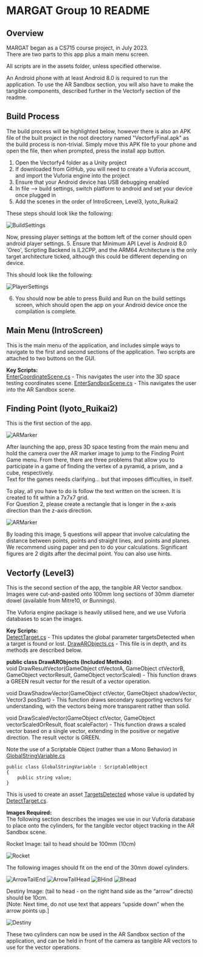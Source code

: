 # MARGAT Group 10 README
## Overview

MARGAT began as a CS715 course project, in July 2023.<br/>
There are two parts to this app plus a main menu screen.

All scripts are in the assets folder, unless specified otherwise.

An Android phone with at least Android 8.0 is required to run the application. To use the AR Sandbox section, you will also have to make the tangible components, described further in the Vectorfy section of the readme.

## Build Process
The build process will be highlighted below, however there is also an APK file of the built project in the root directory named "VectorfyFinal.apk" as the build process is non-trivial. Simply move this APK file to your phone and open the file, then when prompted, press the install app button.


1. Open the Vectorfy4 folder as a Unity project
2. If downloaded from GitHub, you will need to create a Vuforia account, and import the Vuforia engine into the project
2. Ensure that your Android device has USB debugging enabled
3. In file --> build settings, switch platform to android and set your device once plugged in
4. Add the scenes in the order of IntroScreen, Level3, Iyoto_Ruikai2

These steps should look like the following:

![BuildSettings](/ReadmePictures/BuildSettings.png)

Now, pressing player settings at the bottom left of the corner should open android player settings.
5. Ensure that Minimum API Level is Android 8.0 'Oreo', Scripting Backend is IL2CPP, and the ARM64 Architecture is the only target architecture ticked, although this could be different depending on device.

This should look like the following:

![PlayerSettings](/ReadmePictures/PlayerSettings.png)

6. You should now be able to press Build and Run on the build settings screen, which should open the app on your Android device once the compilation is complete.

## Main Menu (IntroScreen)
This is the main menu of the application, and includes simple ways to navigate to the first and second sections of the application. Two scripts are attached to two buttons on the GUI.

**Key Scripts:** <br/>
[EnterCoordinateScene.cs](/Vectorfy4/Assets/EnterCoordinateScene.cs) - This navigates the user into the 3D space testing coordinates scene.
[EnterSandboxScene.cs](/Vectorfy4/Assets/EnterSandboxScene.cs) - This navigates the user into the AR Sandbox scene.

## Finding Point (Iyoto_Ruikai2)
This is the first section of the app.

![ARMarker](/ReadmePictures/ARMarker.png)

After launching the app, press 3D space testing from the main menu and hold the camera over the AR marker image to jump to the Finding Point Game menu. From there, there are three problems that allow you to participate in a game of finding the vertex of a pyramid, a prism, and a cube, respectively. <br/>
Text for the games needs clarifying… but that imposes difficulties, in itself.

To play, all you have to do is follow the text written on the screen. It is created to fit within a 7x7x7 grid. <br/>
For Question 2, please create a rectangle that is longer in the x-axis direction than the z-axis direction.

![ARMarker](/ReadmePictures/9b79c1ab69e447d97982bba57739e7b6.png)

By loading this image, 5 questions will appear that involve calculating the distance between points, points and straight lines, and points and planes. We recommend using paper and pen to do your calculations. Significant figures are 2 digits after the decimal point. You can also use hints.

## Vectorfy (Level3)
This is the second section of the app, the tangible AR Vector sandbox.<br/>
Images were cut-and-pasted onto 100mm long sections of 30mm diameter dowel (available from Mitre10, or Bunnings).

The Vuforia engine package is heavily utilised here, and we use Vuforia databases to scan the images.

**Key Scripts:** <br/>
[DetectTarget.cs](/Vectorfy4/Assets/DetectTarget.cs) - This updates the global parameter targetsDetected when a target is found or lost.
[DrawARObjects.cs](/Vectorfy4/Assets/DrawARObjects.cs) - This file is in depth, and its methods are described below.<br/>

**public class DrawARObjects (Included Methods)**: <br/>
void DrawResultVector(GameObject ctVectorA, GameObject ctVectorB, GameObject vectorResult, GameObject vectorScaled) - This function draws a GREEN result vector for the result of a vector operation.

void DrawShadowVector(GameObject ctVector, GameObject shadowVector, Vector3 posStart) - This function draws secondary supporting vectors for understanding, with the vectors being more transparent rather than solid.

void DrawScaledVector(GameObject ctVector, GameObject vectorScaledOrResult, float scaleFactor) - This function draws a scaled vector based on a single vector, extending in the positive or negative direction. The result vector is GREEN.

Note the use of a Scriptable Object (rather than a Mono Behavior) in [GlobalStringVariable.cs](/Vectorfy4/Assets/GlobalStringVariable.cs)
```
public class GlobalStringVariable : ScriptableObject
{
    public string value;
}
```
This is used to create an asset [TargetsDetected](/Vectorfy4/Assets/TargetsDetected.asset) whose value is updated by [DetectTarget.cs](/Vectorfy4/Assets/DetectTarget.cs).

**Images Required:**<br/>
The following section describes the images we use in our Vuforia database to place onto the cylinders, for the tangible vector object tracking in the AR Sandbox scene.

Rocket Image: tail to head should be 100mm (10cm)

![Rocket](/ReadmePictures/RocketCylinder.png)

The following images should fit on the end of the 30mm dowel cylinders.

![ArrowTailEnd](/ReadmePictures/ArrowTailEnd.png)
![ArrowTailHead](/ReadmePictures/ArrowTailHead.png)
![BHind](/ReadmePictures/BHind.png)
![Bhead](/ReadmePictures/BHead.png)

Destiny Image: (tail to head - on the right hand side as the “arrow” directs) should be 10cm. <br/>
[Note: Next time, do not use text that appears “upside down” when the arrow points up.] 

![Destiny](/ReadmePictures/DestinyImage.png)

These two cylinders can now be used in the AR Sandbox section of the application, and can be held in front of the camera as tangible AR vectors to use for the vector operations.
